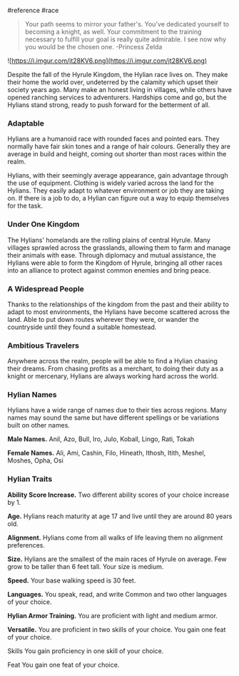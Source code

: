  #reference #race 

>Your path seems to mirror your father's. You've dedicated yourself to becoming a knight, as well. Your commitment to the training necessary to fulfill your goal is really quite admirable. I see now why you would be the chosen one.
-Princess Zelda

![https://i.imgur.com/jt28KV6.png](https://i.imgur.com/jt28KV6.png)

Despite the fall of the Hyrule Kingdom, the Hylian race lives on. They make their home the world over, undeterred by the calamity which upset their society years ago. Many make an honest living in villages, while others have opened ranching services to adventurers. Hardships come and go, but the Hylians stand strong, ready to push forward for the betterment of all.

### Adaptable

Hylians are a humanoid race with rounded faces and pointed ears. They normally have fair skin tones and a range of hair colours. Generally they are average in build and height, coming out shorter than most races within the realm.

Hylians, with their seemingly average appearance, gain advantage through the use of equipment. Clothing is widely varied across the land for the Hylians. They easily adapt to whatever environment or job they are taking on. If there is a job to do, a Hylian can figure out a way to equip themselves for the task.

### Under One Kingdom

The Hylians' homelands are the rolling plains of central Hyrule. Many villages sprawled across the grasslands, allowing them to farm and manage their animals with ease. Through diplomacy and mutual assistance, the Hylians were able to form the Kingdom of Hyrule, bringing all other races into an alliance to protect against common enemies and bring peace.

### A Widespread People

Thanks to the relationships of the kingdom from the past and their ability to adapt to most environments, the Hylians have become scattered across the land. Able to put down routes wherever they were, or wander the countryside until they found a suitable homestead.

### Ambitious Travelers

Anywhere across the realm, people will be able to find a Hylian chasing their dreams. From chasing profits as a merchant, to doing their duty as a knight or mercenary, Hylians are always working hard across the world.

### Hylian Names

Hylians have a wide range of names due to their ties across regions. Many names may sound the same but have different spellings or be variations built on other names.

**Male Names.** Anil, Azo, Bull, Iro, Julo, Koball, Lingo, Rati, Tokah

**Female Names.** Ali, Ami, Cashin, Filo, Hineath, Ithosh, Itith, Meshel, Moshes, Opha, Osi

### Hylian Traits

**Ability Score Increase.** Two different ability scores of your choice increase by 1.

**Age.** Hylians reach maturity at age 17 and live until they are around 80 years old.

**Alignment.** Hylians come from all walks of life leaving them no alignment preferences.

**Size.** Hylians are the smallest of the main races of Hyrule on average. Few grow to be taller than 6 feet tall. Your size is medium.

**Speed.** Your base walking speed is 30 feet.

**Languages.** You speak, read, and write Common and two other languages of your choice.

**Hylian Armor Training.** You are proficient with light and medium armor.

**Versatile.** You are proficient in two skills of your choice. You gain one feat of your choice.


Skills
You gain proficiency in one skill of your choice.

Feat
You gain one feat of your choice.